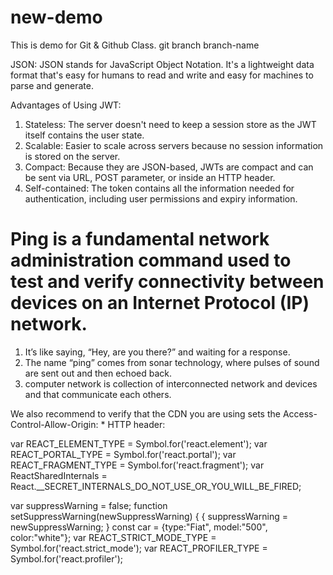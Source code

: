 # new-demo
This is demo for Git &amp; Github Class.
git branch branch-name

JSON: JSON stands for JavaScript Object Notation. It's a lightweight data format that's
easy for humans to read and write and easy for machines to parse and generate.

Advantages of Using JWT:

1. Stateless: The server doesn't need to keep a session store as the JWT itself contains the user state.
2. Scalable: Easier to scale across servers because no session information is stored on the server.
3. Compact: Because they are JSON-based, JWTs are compact and can be sent via URL, POST parameter, or inside an HTTP header.
4. Self-contained: The token contains all the information needed for authentication, including user permissions and expiry information.

# Ping is a fundamental network administration command used to test and verify connectivity between devices on an Internet Protocol (IP) network.

1. It’s like saying, “Hey, are you there?” and waiting for a response.
2. The name “ping” comes from sonar technology, where pulses of sound are sent out and then echoed back.
3. computer network is collection of interconnected network and devices and that communicate each others.

<script crossorigin src="https://unpkg.com/react@18/umd/react.development.js"></script>
<script crossorigin src="https://unpkg.com/react-dom@18/umd/react-dom.development.js"></script>

<script crossorigin src="https://unpkg.com/react@18/umd/react.production.min.js"></script>
<script crossorigin src="https://unpkg.com/react-dom@18/umd/react-dom.production.min.js"></script>

We also recommend to verify that the CDN you are using sets the Access-Control-Allow-Origin: * HTTP header:

  var REACT_ELEMENT_TYPE = Symbol.for('react.element');
  var REACT_PORTAL_TYPE = Symbol.for('react.portal');
  var REACT_FRAGMENT_TYPE = Symbol.for('react.fragment');
  var ReactSharedInternals = React.__SECRET_INTERNALS_DO_NOT_USE_OR_YOU_WILL_BE_FIRED;

  var suppressWarning = false;
  function setSuppressWarning(newSuppressWarning) {
    {
      suppressWarning = newSuppressWarning;
    }
  const car = {type:"Fiat", model:"500", color:"white"};
  var REACT_STRICT_MODE_TYPE = Symbol.for('react.strict_mode');
  var REACT_PROFILER_TYPE = Symbol.for('react.profiler');




